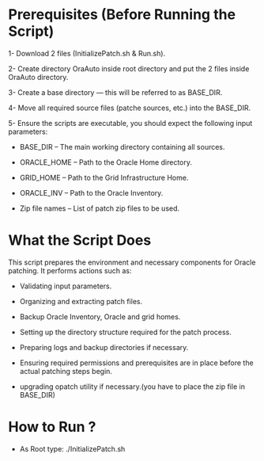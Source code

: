 Prerequisites (Before Running the Script)
==========================================

1- Download 2 files (InitializePatch.sh & Run.sh).

2- Create directory OraAuto inside root directory and put the 2 files inside OraAuto directory.

3- Create a base directory — this will be referred to as BASE_DIR.

4- Move all required source files (patche sources, etc.) into the BASE_DIR.

5- Ensure the scripts are executable, you should expect the following input parameters:

- BASE_DIR – The main working directory containing all sources.

- ORACLE_HOME – Path to the Oracle Home directory.

- GRID_HOME – Path to the Grid Infrastructure Home.

- ORACLE_INV – Path to the Oracle Inventory.

- Zip file names – List of patch zip files to be used.

What the Script Does
====================

This script prepares the environment and necessary components for Oracle patching. It performs actions such as:

* Validating input parameters.

* Organizing and extracting patch files.

* Backup Oracle Inventory, Oracle and grid homes.

* Setting up the directory structure required for the patch process.

* Preparing logs and backup directories if necessary.

* Ensuring required permissions and prerequisites are in place before the actual patching steps begin.

* upgrading opatch utility if necessary.(you have to place the zip file in BASE_DIR)

  

How to Run ?
============

- As Root type: ./InitializePatch.sh
